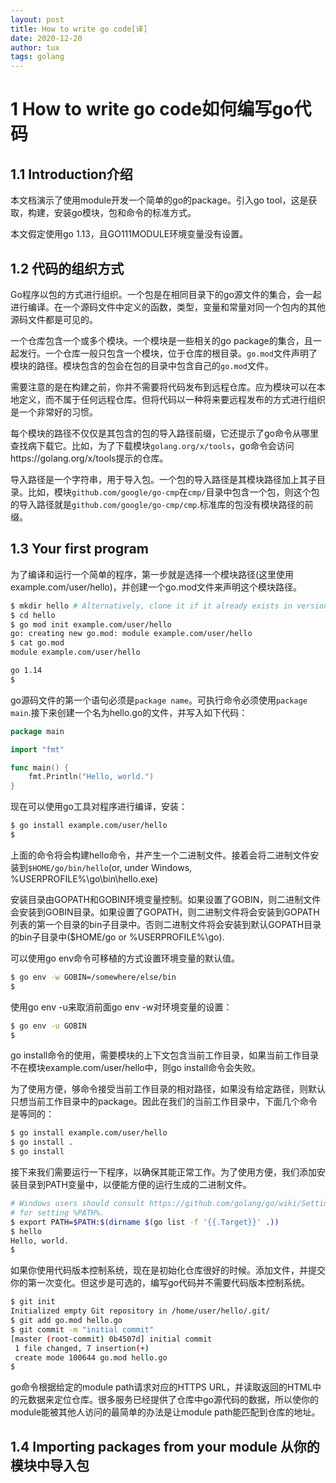 ```yaml
---
layout: post
title: How to write go code[译]
date: 2020-12-20
author: tux
tags: golang
---
```


# 1 How to write go code如何编写go代码

## 1.1 Introduction介绍

本文档演示了使用module开发一个简单的go的package。引入go tool，这是获取，构建，安装go模块，包和命令的标准方式。

本文假定使用go 1.13，且GO111MODULE环境变量没有设置。

## 1.2 代码的组织方式

Go程序以包的方式进行组织。一个包是在相同目录下的go源文件的集合，会一起进行编译。在一个源码文件中定义的函数，类型，变量和常量对同一个包内的其他源码文件都是可见的。

一个仓库包含一个或多个模块。一个模块是一些相关的go package的集合，且一起发行。一个仓库一般只包含一个模块，位于仓库的根目录。`go.mod`文件声明了模块的路径。模块包含的包会在包的目录中包含自己的`go.mod`文件。

需要注意的是在构建之前，你并不需要将代码发布到远程仓库。应为模块可以在本地定义，而不属于任何远程仓库。但将代码以一种将来要远程发布的方式进行组织是一个非常好的习惯。

每个模块的路径不仅仅是其包含的包的导入路径前缀，它还提示了go命令从哪里查找病下载它。比如，为了下载模块`golang.org/x/tools`，go命令会访问https://golang.org/x/tools提示的仓库。

导入路径是一个字符串，用于导入包。一个包的导入路径是其模块路径加上其子目录。比如，模块`github.com/google/go-cmp`在`cmp/`目录中包含一个包，则这个包的导入路径就是`github.com/google/go-cmp/cmp`.标准库的包没有模块路径的前缀。

## 1.3 Your first program

为了编译和运行一个简单的程序，第一步就是选择一个模块路径(这里使用example.com/user/hello)，并创建一个go.mod文件来声明这个模块路径。

```bash
$ mkdir hello # Alternatively, clone it if it already exists in version control.
$ cd hello
$ go mod init example.com/user/hello
go: creating new go.mod: module example.com/user/hello
$ cat go.mod
module example.com/user/hello

go 1.14
$
```
go源码文件的第一个语句必须是`package name`。可执行命令必须使用`package main`.接下来创建一个名为hello.go的文件，并写入如下代码：

```go
package main

import "fmt"

func main() {
	fmt.Println("Hello, world.")
}
```
现在可以使用go工具对程序进行编译，安装：

```bash
$ go install example.com/user/hello
$
```
上面的命令将会构建hello命令，并产生一个二进制文件。接着会将二进制文件安装到`$HOME/go/bin/hello`(or, under Windows, %USERPROFILE%\go\bin\hello.exe)

安装目录由GOPATH和GOBIN环境变量控制。如果设置了GOBIN，则二进制文件会安装到GOBIN目录。如果设置了GOPATH，则二进制文件将会安装到GOPATH列表的第一个目录的bin子目录中。否则二进制文件将会安装到默认GOPATH目录的bin子目录中($HOME/go or %USERPROFILE%\go).

可以使用go env命令可移植的方式设置环境变量的默认值。

```bash
$ go env -w GOBIN=/somewhere/else/bin
$
```
使用go env -u来取消前面go env -w对环境变量的设置：

```bash
$ go env -u GOBIN
$
```
go install命令的使用，需要模块的上下文包含当前工作目录，如果当前工作目录不在模块example.com/user/hello中，则go install命令会失败。

为了使用方便，够命令接受当前工作目录的相对路径，如果没有给定路径，则默认只想当前工作目录中的package。因此在我们的当前工作目录中，下面几个命令是等同的：

```bash
$ go install example.com/user/hello
$ go install .
$ go install
```
接下来我们需要运行一下程序，以确保其能正常工作。为了使用方便，我们添加安装目录到PATH变量中，以便能方便的运行生成的二进制文件。

```bash
# Windows users should consult https://github.com/golang/go/wiki/SettingGOPATH
# for setting %PATH%.
$ export PATH=$PATH:$(dirname $(go list -f '{{.Target}}' .))
$ hello
Hello, world.
$
```

如果你使用代码版本控制系统，现在是初始化仓库很好的时候。添加文件，并提交你的第一次变化。但这步是可选的，编写go代码并不需要代码版本控制系统。

```bash
$ git init
Initialized empty Git repository in /home/user/hello/.git/
$ git add go.mod hello.go
$ git commit -m "initial commit"
[master (root-commit) 0b4507d] initial commit
 1 file changed, 7 insertion(+)
 create mode 100644 go.mod hello.go
$
```
go命令根据给定的module path请求对应的HTTPS URL，并读取返回的HTML中的元数据来定位仓库。很多服务已经提供了仓库中go源代码的数据，所以使你的module能被其他人访问的最简单的办法是让module path能匹配到仓库的地址。

## 1.4 Importing packages from your module 从你的模块中导入包
